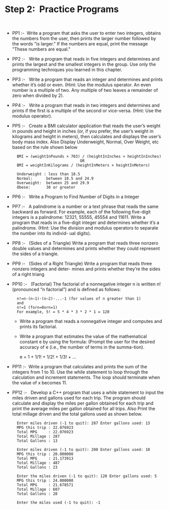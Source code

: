 # Step 2: &nbsp;Practice Programs
</br>

- PP1 :- &nbsp;Write a program that asks the user to enter two integers, obtains the numbers from the user, then prints the larger number followed by the words "is larger." If the numbers are equal, print the message "These numbers are equal."

- PP2 :- &nbsp; Write a program that reads in five integers and determinesand prints the largest and the smallest integers in the group. Use only the programming techniques you learned in this chapter.

- PP3 :- &nbsp; Write a program that reads an integer and determines and prints whether it’s odd or even. (Hint: Use the modulus operator. An even number is a multiple of two. Any multiple of two leaves a remainder of zero when divided by 2).

- PP4 :- &nbsp; Write a program that reads in two integers and determines and prints if the first is a multiple of the second or vice-versa. (Hint: Use the modulus operator).

- PP5 :- &nbsp; Create a BMI calculator application that reads the user’s weight in pounds and height in inches (or, if you prefer, the user’s weight in kilograms and height in meters), then calculates and displays the user’s body mass index. Also Display Underweight, Normal, Over Weight, etc based on the rule shown below 


		BMI = (weightInPounds × 703) / (heightInInches × heightInInches)
									OR
		BMI = weightInKilograms / (heightInMeters × heightInMeters)
		
		Underweight : less than 18.5
		Normal:      between 18.5 and 24.9		Overweight:  between 25 and 29.9		Obese:       30 or greater

- PP6 :- &nbsp; Write a Program to Find Number of Digits in a Integer

- PP7 :- &nbsp; A palindrome is a number or a text phrase that reads the same backward as forward. For example, each of the following five-digit integers is a palindrome: 12321, 55555, 45554 and 11611. Write a program that reads in a five-digit integer and determines whether it’s a palindrome. (Hint: Use the division and modulus operators to separate the number into its individ- ual digits).
- PP8 :- &nbsp; (Sides of a Triangle) Write a program that reads three nonzero double values and determines and prints whether they could represent the sides of a triangle.
- PP9 :- &nbsp; (Sides of a Right Triangle) Write a program that reads three nonzero integers and deter- mines and prints whether they’re the sides of a right triang
- PP10 :- &nbsp; (Factorial) The factorial of a nonnegative integer n is written n! (pronounced “n factorial”) and is defined as follows:
		n!=n·(n–1)·(n–2)·...·1 (for values of n greater than 1)		and 		n!=1 (forn=0orn=1)		For example, 5! = 5 * 4 * 3 * 2 * 1 = 120
	- Write a program that reads a nonnegative integer and computes and prints its factorial.
	- Write a program that estimates the value of the mathematical constant e by using the formula: (Prompt the user for the desired accuracy of e (i.e., the number of terms in the summa-tion).
		e = 1 + 1/1! + 1/2! + 1/3! + …
- PP11 :- &nbsp;Write a program that calculates and prints the sum of the integers from 1 to 10. Use the while statement to loop through the calculation and increment statements. The loop should terminate when the value of x becomes 11.

- PP12 :- &nbsp;  Develop a C++ program that uses a while statement to input the miles driven and gallons used for each trip. The program should calculate and display the miles per gallon obtained for each trip and print the average miles per gallon obtained for all trips. Also Print the total millage driven and the total gallons used as shown below.

    	Enter miles driven (-1 to quit): 287 Enter gallons used: 13		MPG this trip : 22.076923		Total MPG     : 22.076923
		Total Millage : 287
		Total Gallons : 13		Enter miles driven (-1 to quit): 200 Enter gallons used: 10		MPG this trip : 20.000000		Total MPG     : 21.173913		Total Millage : 487
		Total Gallons : 23		Enter the miles driven (-1 to quit): 120 Enter gallons used: 5		MPG this trip : 24.000000		Total MPG     : 21.678571
		Total Millage : 607
		Total Gallons : 28		Enter the miles used (-1 to quit): -1
